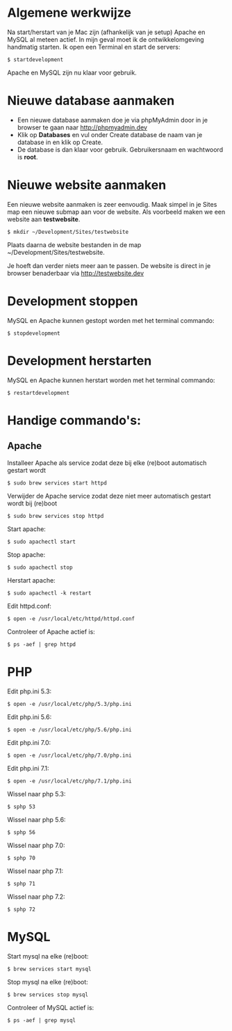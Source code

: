 # Algemene werkwijze

Na start/herstart van je Mac zijn (afhankelijk van je setup) Apache en MySQL al meteen actief.
In mijn geval moet ik de ontwikkelomgeving handmatig starten. Ik open een Terminal en start de servers:

```
$ startdevelopment
```

Apache en MySQL zijn nu klaar voor gebruik.

# Nieuwe database aanmaken

- Een nieuwe database aanmaken doe je via phpMyAdmin door in je browser te gaan naar http://phpmyadmin.dev
- Klik op **Databases** en vul onder Create database de naam van je database in en klik op Create.
- De database is dan klaar voor gebruik. Gebruikersnaam en wachtwoord is **root**.

# Nieuwe website aanmaken

Een nieuwe website aanmaken is zeer eenvoudig. Maak simpel in je Sites map een nieuwe submap aan voor de website.
Als voorbeeld maken we een website aan **testwebsite**.

```
$ mkdir ~/Development/Sites/testwebsite
```

Plaats daarna de website bestanden in de map ~/Development/Sites/testwebsite.

Je hoeft dan verder niets meer aan te passen. De website is direct in je browser benaderbaar via http://testwebsite.dev

# Development stoppen

MySQL en Apache kunnen gestopt worden met het terminal commando:

```
$ stopdevelopment
```

# Development herstarten

MySQL en Apache kunnen herstart worden met het terminal commando:

```
$ restartdevelopment
```

# Handige commando's:

## Apache

Installeer Apache als service zodat deze bij elke (re)boot automatisch gestart wordt

```
$ sudo brew services start httpd
```

Verwijder de Apache service zodat deze niet meer automatisch gestart wordt bij (re)boot

```
$ sudo brew services stop httpd
```

Start apache:

```
$ sudo apachectl start
```

Stop apache:

```
$ sudo apachectl stop
```

Herstart apache:

```
$ sudo apachectl -k restart
```

Edit httpd.conf:

```
$ open -e /usr/local/etc/httpd/httpd.conf
```

Controleer of Apache actief is:

```
$ ps -aef | grep httpd
```

# PHP

Edit php.ini 5.3:

```
$ open -e /usr/local/etc/php/5.3/php.ini
```

Edit php.ini 5.6:

```
$ open -e /usr/local/etc/php/5.6/php.ini
```

Edit php.ini 7.0:

```
$ open -e /usr/local/etc/php/7.0/php.ini
```

Edit php.ini 7.1:

```
$ open -e /usr/local/etc/php/7.1/php.ini
```

Wissel naar php 5.3:

```
$ sphp 53
```

Wissel naar php 5.6:

```
$ sphp 56
```

Wissel naar php 7.0:

```
$ sphp 70
```

Wissel naar php 7.1:

```
$ sphp 71
```

Wissel naar php 7.2:

```
$ sphp 72
```

# MySQL

Start mysql na elke (re)boot:

```
$ brew services start mysql
```

Stop mysql na elke (re)boot:

```
$ brew services stop mysql
```

Controleer of MySQL actief is:

```
$ ps -aef | grep mysql
```
